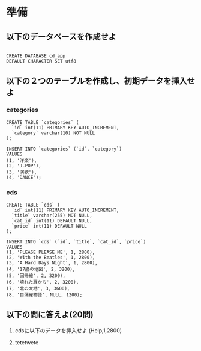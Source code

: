 # 準備

## 以下のデータベースを作成せよ

```

CREATE DATABASE cd_app
DEFAULT CHARACTER SET utf8
```

## 以下の２つのテーブルを作成し、初期データを挿入せよ

### categories

```
CREATE TABLE `categories` (
  `id` int(11) PRIMARY KEY AUTO_INCREMENT,
  `category` varchar(10) NOT NULL
);

INSERT INTO `categories` (`id`, `category`)
VALUES
(1, '洋楽'),
(2, 'J-POP'),
(3, '演歌'),
(4, 'DANCE');
```

### cds

```
CREATE TABLE `cds` (
  `id` int(11) PRIMARY KEY AUTO_INCREMENT,
  `title` varchar(255) NOT NULL,
  `cat_id` int(11) DEFAULT NULL,
  `price` int(11) DEFAULT NULL
);

INSERT INTO `cds` (`id`, `title`, `cat_id`, `price`)
VALUES
(1, 'PLEASE PLEASE ME', 1, 2800),
(2, 'With the Beatles', 1, 2800),
(3, 'A Hard Days Night', 1, 2800),
(4, '17歳の地図', 2, 3200),
(5, '回帰線', 2, 3200),
(6, '壊れた扉から', 2, 3200),
(7, '北の大地', 3, 3600),
(8, '目蒲線物語', NULL, 1200);

```

## 以下の問に答えよ(20問)

1. cdsに以下のデータを挿入せよ
  (Help,1,2800)

1. tetetwete
  

